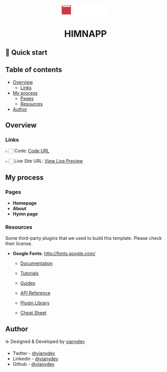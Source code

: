<p align="center">
  <a href="https://vianydev.github.io">
    <img alt="himnapp" src="/src/images/logo-white.svg" width="150" />
  </a>
</p>
<h1 align="center">
 HIMNAPP
</h1>

## 🚀 Quick start

<!-- ## Example Site
| [![](screenshots/homepage.png)](https://vianydev.github.io/himnappweb/) | [![](screenshots/features1.png)](https://vianydev.github.io/himnappweb) |
|:---:|:---:|
| **Homepage**  | **About**  | -->

## Table of contents

- [Overview](#overview)
  - [Links](#links)
- [My process](#my-process)
  - [Pages](#pages)
  - [Resources](#useful-resources)
- [Author](#author)

## Overview

### Links

👉🏻 Code: [Code URL](https://github.com/vianydev/himnapp)

👉🏻 Live Site URL: [View Live Preview](https://vianydev.github.io/himnapp/)

## My process

### Pages

* **Homepage**
* **About**
* **Hymn page**

<!-- resources -->
### Resources

Some third-party plugins that we used to build this template. Please check their license.

* **Google Fonts**: <http://fonts.google.com/>


    - [Documentation](https://www.gatsbyjs.com/docs/?utm_source=starter&utm_medium=readme&utm_campaign=minimal-starter)

    - [Tutorials](https://www.gatsbyjs.com/tutorial/?utm_source=starter&utm_medium=readme&utm_campaign=minimal-starter)

    - [Guides](https://www.gatsbyjs.com/tutorial/?utm_source=starter&utm_medium=readme&utm_campaign=minimal-starter)

    - [API Reference](https://www.gatsbyjs.com/docs/api-reference/?utm_source=starter&utm_medium=readme&utm_campaign=minimal-starter)

    - [Plugin Library](https://www.gatsbyjs.com/plugins?utm_source=starter&utm_medium=readme&utm_campaign=minimal-starter)

    - [Cheat Sheet](https://www.gatsbyjs.com/docs/cheat-sheet/?utm_source=starter&utm_medium=readme&utm_campaign=minimal-starter)

## Author

☕️ Designed & Developed by [vianydev](https://vianydev.github.io)
- Twitter - [@vianydev](https://www.twitter.com/vianydev)
- Linkedin - [@vianydev](https://www.linkedin.com/in/vianydev/)
- Github - [@vianydev](https://github.com/vianydev)
